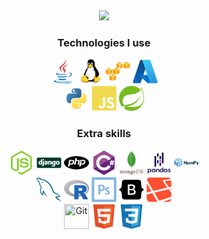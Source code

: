 <div align="center">
  <img src="https://user-images.githubusercontent.com/70069239/225681041-08a85a6d-d356-4db5-8be3-a307c104e368.png">

  
  <h3>Technologies I use</h3>
  <p>
      <img src="https://github.com/devicons/devicon/blob/master/icons/java/java-original.svg" height="40" width="40" style="max-width:100%;" title="Java">
      <img src="https://github.com/devicons/devicon/blob/master/icons/linux/linux-original.svg" height="40" width="40" style="max-width:100%;" title="Linux">
      <img src="https://github.com/devicons/devicon/blob/master/icons/amazonwebservices/amazonwebservices-original.svg" height="40" width="40" style="max-width:100%;" title="AWS">
      <img src="https://github.com/devicons/devicon/blob/master/icons/azure/azure-original.svg" height="40" width="40" style="max-width:100%;" title="Azure"> 
    <br>
    <img src="https://raw.githubusercontent.com/devicons/devicon/9f4f5cdb393299a81125eb5127929ea7bfe42889/icons/python/python-original.svg" height="40" width="40" style="max-width:100%;" title="Python">
    <img src="https://raw.githubusercontent.com/devicons/devicon/7a4ca8aa871d6dca81691e018d31eed89cb70a76/icons/javascript/javascript-plain.svg" height="40" width="40" style="max-width:100%;" title="JavaScript">
    <img src="https://github.com/devicons/devicon/blob/master/icons/spring/spring-original.svg" height="40" width="40" style="max-width:100%;" title="Spring">
  </p>

  <h3>Extra skills</h3>
  <p>
    <img src="https://github.com/devicons/devicon/blob/master/icons/nodejs/nodejs-original.svg" height="40" width="40" style="max-width:100%;" title="NodeJS">
    <img src="https://raw.githubusercontent.com/devicons/devicon/9f4f5cdb393299a81125eb5127929ea7bfe42889/icons/django/django-original.svg" height="40" width="40" style="max-width:100%;" title="Django">
    <img src="https://raw.githubusercontent.com/devicons/devicon/7a4ca8aa871d6dca81691e018d31eed89cb70a76/icons/php/php-plain.svg" height="40" width="40" style="max-width:100%;" title="PHP">
    <img src="https://github.com/devicons/devicon/blob/master/icons/csharp/csharp-original.svg" height="40" width="40" style="max-width:100%;" title="C#">
    <img src="https://raw.githubusercontent.com/devicons/devicon/2ae2a900d2f041da66e950e4d48052658d850630/icons/mongodb/mongodb-original-wordmark.svg" height="40" width="40" style="max-width:100%;" title="MongoDB">
    <img src="https://raw.githubusercontent.com/devicons/devicon/2ae2a900d2f041da66e950e4d48052658d850630/icons/pandas/pandas-original-wordmark.svg" height="40" width="40" style="max-width:100%;" title="Pandas">
    <img src="https://raw.githubusercontent.com/devicons/devicon/2ae2a900d2f041da66e950e4d48052658d850630/icons/numpy/numpy-original-wordmark.svg" height="40" width="40" style="max-width:100%;" title="Numpy"><br>
    <img src="https://github.com/devicons/devicon/blob/master/icons/mysql/mysql-original.svg" height="40" width="40" style="max-width:100%;" title="MySQL Workbench">
    <img src="https://raw.githubusercontent.com/devicons/devicon/9f4f5cdb393299a81125eb5127929ea7bfe42889/icons/r/r-original.svg" height="40" width="40" style="max-width:100%;" title="R">
    <img src="https://raw.githubusercontent.com/devicons/devicon/7a4ca8aa871d6dca81691e018d31eed89cb70a76/icons/photoshop/photoshop-line.svg" height="40" width="40" style="max-width:100%;" title="Photoshop">
    <img src="https://raw.githubusercontent.com/devicons/devicon/7a4ca8aa871d6dca81691e018d31eed89cb70a76/icons/bootstrap/bootstrap-plain.svg" height="40" width="40" style="max-width:100%;" title="Bootstrap">
    <img src="https://raw.githubusercontent.com/devicons/devicon/7a4ca8aa871d6dca81691e018d31eed89cb70a76/icons/laravel/laravel-plain.svg" height="40" width="40" style="max-width:100%;" title="Laravel"><br>
    <img src="https://img.icons8.com/material/452/git.png" height="40" width="40" style="max-width:100%;" title="Git">
    <img src="https://raw.githubusercontent.com/devicons/devicon/7a4ca8aa871d6dca81691e018d31eed89cb70a76/icons/html5/html5-original.svg" height="40" width="40" style="max-width:100%;" title="HTML 5">
    <img src="https://raw.githubusercontent.com/devicons/devicon/7a4ca8aa871d6dca81691e018d31eed89cb70a76/icons/css3/css3-original.svg" height="40" width="40" style="max-width:100%;" title="CSS 3">
  </p>
  <!--
  <br>
  <img src="https://github-readme-stats.vercel.app/api?username=leovasc5&show_icons=true&theme=radical" width="375">-->
 </div>
